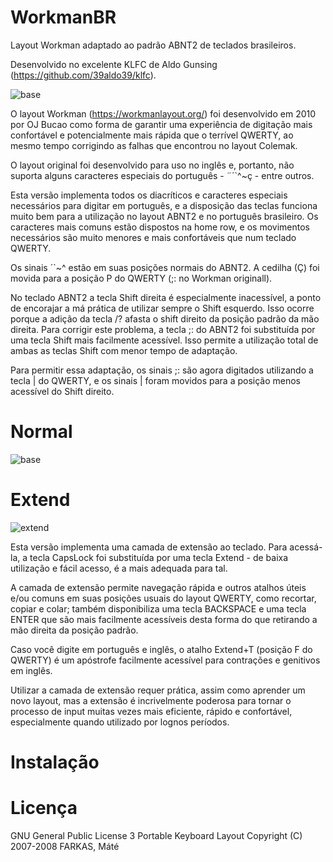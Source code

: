 # WorkmanBR
Layout Workman adaptado ao padrão ABNT2 de teclados brasileiros.

Desenvolvido no excelente KLFC de Aldo Gunsing (https://github.com/39aldo39/klfc).

![base](https://user-images.githubusercontent.com/62627597/133872516-dd592aff-1966-4e89-87c9-cb021e532919.png)

O layout Workman (https://workmanlayout.org/) foi desenvolvido em 2010 por OJ Bucao como forma de garantir uma experiência de digitação mais confortável e potencialmente mais rápida que o terrível QWERTY, ao mesmo tempo corrigindo as falhas que encontrou no layout Colemak.

O layout original foi desenvolvido para uso no inglês e, portanto, não suporta alguns caracteres especiais do português - ¨´`^~ç - entre outros.

Esta versão implementa todos os diacríticos e caracteres especiais necessários para digitar em português, e a disposição das teclas funciona muito bem para a utilização no layout ABNT2 e no português brasileiro. Os caracteres mais comuns estão dispostos na home row, e os movimentos necessários são muito menores e mais confortáveis que num teclado QWERTY.

Os sinais ´`~^ estão em suas posições normais do ABNT2. A cedilha (Ç) foi movida para a posição P do QWERTY (;: no Workman originall).

No teclado ABNT2 a tecla Shift direita é especialmente inacessível, a ponto de encorajar a má prática de utilizar sempre o Shift esquerdo. Isso ocorre porque a adição da tecla /? afasta o shift direito da posição padrão da mão direita. Para corrigir este problema, a tecla ;: do ABNT2 foi substituída por uma tecla Shift mais facilmente acessível. Isso permite a utilização total de ambas as teclas Shift com menor tempo de adaptação.

Para permitir essa adaptação, os sinais ;: são agora digitados utilizando a tecla \| do QWERTY, e os sinais \| foram movidos para a posição menos acessível do Shift direito.

# Normal

![base](https://user-images.githubusercontent.com/62627597/133872664-76314d93-d330-459d-8354-cf6522ebb364.png)

# Extend

![extend](https://user-images.githubusercontent.com/62627597/133872830-0d0f2ca3-d08e-45bd-ae10-a13e7b7aec48.png)

Esta versão implementa uma camada de extensão ao teclado. Para acessá-la, a tecla CapsLock foi substituída por uma tecla Extend - de baixa utilização e fácil acesso, é a mais adequada para tal. 

A camada de extensão permite navegação rápida e outros atalhos úteis e/ou comuns em suas posições usuais do layout QWERTY, como recortar, copiar e colar; também disponibiliza uma tecla BACKSPACE e uma tecla ENTER que são mais facilmente acessíveis desta forma do que retirando a mão direita da posição padrão. 

Caso você digite em português e inglês, o atalho Extend+T (posição F do QWERTY) é um apóstrofe facilmente acessível para contrações e genitivos em inglês.

Utilizar a camada de extensão requer prática, assim como aprender um novo layout, mas a extensão é incrivelmente poderosa para tornar o processo de input muitas vezes mais eficiente, rápido e confortável, especialmente quando utilizado por lognos períodos.

# Instalação

# Licença
GNU General Public License 3
Portable Keyboard Layout Copyright (C) 2007-2008 FARKAS, Máté
